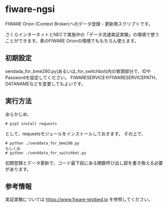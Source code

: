 # fiware-ngsi

FIWARE Orion (Context Broker)へのデータ登録・更新用スクリプトです。

さくらインターネットとNECで実施中の「データ流通実証実験」の環境で使うことができます。素のFIWARE Orionの環境でももちろん使えます。

## 初期設定
sendada_for_bme280.py(あるいは_for_switchbot)内の冒頭部分で、IDやPasswordを設定してください。
FIWARESERVICEやFIWARESERVICEPATH、DATANAMEなどを変更してもよいです。

## 実行方法
あらかじめ、
```
# pip3 install requests
```
として、requestsモジュールをインストールしておきます。
その上で、

```
# python ./senddata_for_bme280.py
もしくは
# python ./senddata_for_switchbot.py
```

初期登録とデータ更新で、コード最下段にある関数呼び出し部を書き換える必要があります。

## 参考情報
実証実験については
https://www.fiware-testbed.jp
を参照してください。
